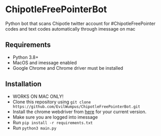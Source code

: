 # ChipotleFreePointerBot
Python bot that scans Chipotle twitter account for #ChipotleFreePointer codes and text codes automatically through imessage on mac


## Requirements
- Python 3.8+
- MacOS and imessage enabled
- Google Chrome and Chrome driver must be installed

## Installation
- WORKS ON MAC ONLY!
- Clone this repository using `git clone https://github.com/EvilWumpus/ChipotleFreePointerBot.git`
- Install the chrome webdriver from [here](https://chromedriver.chromium.org/downloads) for your current version.
- Make sure you are logged into imessage
- Run `pip install -r requirements.txt`
- Run `python3 main.py`
